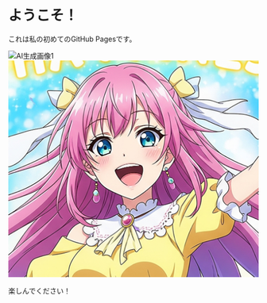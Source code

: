 <h1>ようこそ！</h1>
<p>これは私の初めてのGitHub Pagesです。</p>

<img src="images/Gemini_Generated_Image_zgh8adzgh8adzgh8.png" alt="AI生成画像1">

<img src="images/Gemini_Generated_Image_zgh8adzgh8adzgh8~2.png" alt="AI生成画像2">
<p>楽しんでください！</p>
</body>
</html>
